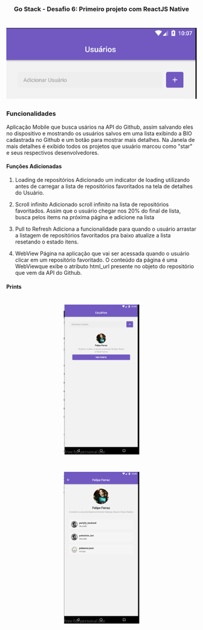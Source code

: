 <h3 align="center">
  Go Stack - Desafio 6: Primeiro projeto com ReactJS Native
</h3>

<h1 align="center">
  <img alt="Print00" title="Print00" src=".github/print00.png" width="600px" />
</h1>


### Funcionalidades

Aplicação Mobile que busca usários na API do Github, assim salvando eles no dispositivo e mostrando os usuários salvos em uma lista exibindo a BIO cadastrada no Github e um botão para mostrar mais detalhes.
Na Janela de mais detalhes é exibido todos os projetos que usuário marcou como "star" e seus respectivos desenvolvedores.


#### Funções Adicionadas

1. Loading de repositórios
Adicionado um indicator de loading utilizando <ActivityIndicator /> antes de carregar a lista de repositórios favoritados na tela de detalhes do Usuário.

2. Scroll infinito
Adicionado scroll infinito na lista de repositórios favoritados. Assim que o usuário chegar nos 20% do final de lista, busca pelos items na próxima página e adicione na lista

3. Pull to Refresh
Adiciona a funcionalidade para quando o usuário arrastar a listagem de repositórios favoritados pra baixo atualize a lista resetando o estado itens.

4. WebView
Página na aplicação que vai ser acessada quando o usuário clicar em um repositório favoritado. O conteúdo da página é uma WebViewque exibe o atributo html_url presente no objeto do repositório que vem da API do Github.


#### Prints

<h1 align="center">
 
  <img alt="Print01" title="Print01" src=".github/print01.png" width="200px" />
</h1>

<h1 align="center">
  <img alt="Print02" title="Print02" src=".github/print02.png" width="200px" />
  </h1>